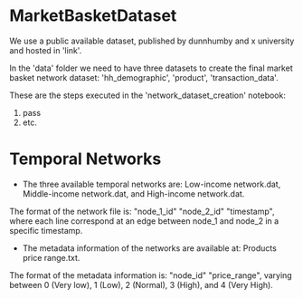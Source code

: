 # MarketBasketDataset

We use a public available dataset, published by dunnhumby and x university and hosted in 'link'.

In the 'data' folder we need to have three datasets to create the final market basket network dataset: 'hh_demographic', 'product', 'transaction_data'.

These are the steps executed in the 'network_dataset_creation' notebook:
1. pass
2. etc.



# Temporal Networks

* The three available temporal networks are: Low-income network.dat, Middle-income network.dat, and High-income network.dat.

The format of the network file is: "node_1_id"  "node_2_id"  "timestamp", where each line correspond at an edge between node_1 and node_2 in a specific timestamp.

* The metadata information of the networks are available at: Products price range.txt.

The format of the metadata information is: "node_id"   "price_range", varying between 0 (Very low), 1 (Low), 2 (Normal), 3 (High), and 4 (Very High).
